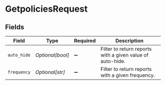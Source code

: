 # GetpoliciesRequest


## Fields

| Field                                                     | Type                                                      | Required                                                  | Description                                               |
| --------------------------------------------------------- | --------------------------------------------------------- | --------------------------------------------------------- | --------------------------------------------------------- |
| `auto_hide`                                               | *Optional[bool]*                                          | :heavy_minus_sign:                                        | Filter to return reports with a given value of auto-hide. |
| `frequency`                                               | *Optional[str]*                                           | :heavy_minus_sign:                                        | Filter to return reports with a given frequency.          |